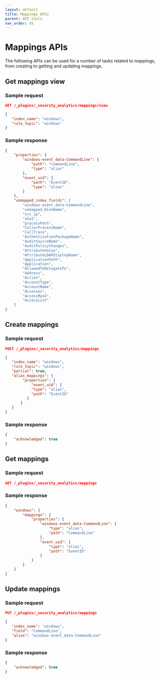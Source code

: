 ```yaml
---
layout: default
title: Mappings APIs
parent: API tools
nav_order: 45
---
```


# Mappings APIs

The following APIs can be used for a number of tasks related to mappings, from creating to getting and updating mappings.

## Get mappings view

### Sample request

```json
GET /_plugins/_security_analytics/mappings/view

{
   "index_name": "windows",
   "rule_topic": "windows"
}
```

### Sample response

```json
{
    "properties": {
        "windows-event_data-CommandLine": {
            "path": "CommandLine",
            "type": "alias"
        },
        "event_uid": {
            "path": "EventID",
            "type": "alias"
        }
    },
    "unmapped_index_fields": [
        "windows-event_data-CommandLine",
        "unmapped_HiveName",
        "src_ip",
        "sha1",
        "processPath",
        "CallerProcessName",
        "CallTrace",
        "AuthenticationPackageName",
        "AuditSourceName",
        "AuditPolicyChanges",
        "AttributeValue",
        "AttributeLDAPDisplayName",
        "ApplicationPath",
        "Application",
        "AllowedToDelegateTo",
        "Address",
        "Action",
        "AccountType",
        "AccountName",
        "Accesses",
        "AccessMask",
        "AccessList"
    ]
}
```


## Create mappings

### Sample request

```json
POST /_plugins/_security_analytics/mappings

{
   "index_name": "windows",
   "rule_topic": "windows",
   "partial": true,
   "alias_mappings": {
        "properties": {
            "event_uid": {
            "type": "alias",
            "path": "EventID"
          }
       }
   }
}
```

### Sample response

```json
{
    "acknowledged": true
}
```


## Get mappings

### Sample request

```json
GET /_plugins/_security_analytics/mappings
```

### Sample response

```json
{
    "windows": {
        "mappings": {
            "properties": {
                "windows-event_data-CommandLine": {
                    "type": "alias",
                    "path": "CommandLine"
                },
                "event_uid": {
                    "type": "alias",
                    "path": "EventID"
                }
            }
        }
    }
}
```


## Update mappings

### Sample request

```json
PUT /_plugins/_security_analytics/mappings

{
   "index_name": "windows",
   "field": "CommandLine",
   "alias": "windows-event_data-CommandLine"
}
```

### Sample response

```json
{
    "acknowledged": true
}
```

